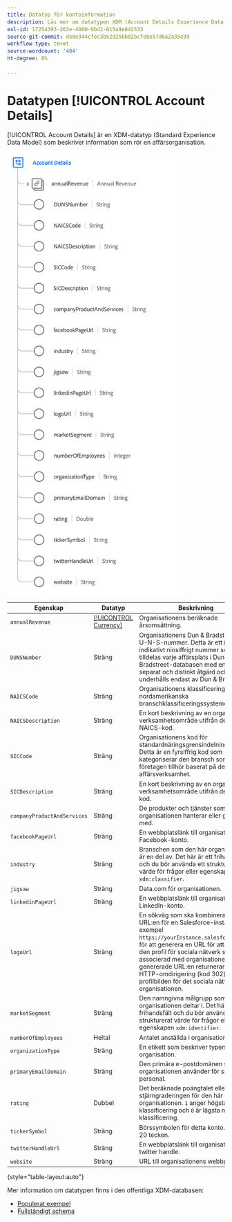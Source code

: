 ```yaml
---
title: Datatyp för kontoinformation
description: Läs mer om datatypen XDM (Account Details Experience Data Model).
exl-id: 17254393-263e-4000-9bd2-815a9e842533
source-git-commit: de8e944cfec3b52d25bb02bcfebe57d6a2a35e39
workflow-type: tm+mt
source-wordcount: '404'
ht-degree: 0%

---
```


# Datatypen [!UICONTROL Account Details]

[!UICONTROL Account Details] är en XDM-datatyp (Standard Experience Data Model) som beskriver information som rör en affärsorganisation.

![Datatypstruktur](../images/data-types/account-details.png)

| Egenskap | Datatyp | Beskrivning |
| --- | --- | --- |
| `annualRevenue` | [[!UICONTROL Currency]](./currency.md) | Organisationens beräknade årsomsättning. |
| `DUNSNumber` | Sträng | Organisationens Dun &amp; Bradstreet D-U-N-S-nummer. Detta är ett icke-indikativt niosiffrigt nummer som tilldelas varje affärsplats i Dun &amp; Bradstreet-databasen med en unik, separat och distinkt åtgärd och som underhålls endast av Dun &amp; Bradstreet. |
| `NAICSCode` | Sträng | Organisationens klassificering i det nordamerikanska branschklassificeringssystemet. |
| `NAICSDescription` | Sträng | En kort beskrivning av en organisations verksamhetsområde utifrån dess NAICS-kod. |
| `SICCode` | Sträng | Organisationens kod för standardnäringsgrensindelning (SIC). Detta är en fyrsiffrig kod som kategoriserar den bransch som företagen tillhör baserat på deras affärsverksamhet. |
| `SICDescription` | Sträng | En kort beskrivning av en organisations verksamhetsområde utifrån dess SIC-kod. |
| `companyProductAndServices` | Sträng | De produkter och tjänster som organisationen hanterar eller gör affärer med. |
| `facebookPageUrl` | Sträng | En webbplatslänk till organisationens Facebook-konto. |
| `industry` | Sträng | Branschen som den här organisationen är en del av. Det här är ett frihandsfält och du bör använda ett strukturerat värde för frågor eller egenskapen `xdm:classifier`. |
| `jigsaw` | Sträng | Data.com för organisationen. |
| `linkedinPageUrl` | Sträng | En webbplatslänk till organisationens LinkedIn-konto. |
| `logoUrl` | Sträng | En sökväg som ska kombineras med URL:en för en Salesforce-instans (till exempel `https://yourInstance.salesforce.com/`) för att generera en URL för att begära den profil för sociala nätverk som är associerad med organisationen. Den genererade URL:en returnerar en HTTP-omdirigering (kod 302) till profilbilden för det sociala nätverket för organisationen. |
| `marketSegment` | Sträng | Den namngivna målgrupp som organisationen deltar i. Det här är ett frihandsfält och du bör använda ett strukturerat värde för frågor eller egenskapen `xdm:identifier`. |
| `numberOfEmployees` | Heltal | Antalet anställda i organisationen. |
| `organizationType` | Sträng | En etikett som beskriver typen av organisation. |
| `primaryEmailDomain` | Sträng | Den primära e-postdomänen som organisationen använder för sin personal. |
| `rating` | Dubbel | Det beräknade poängtalet eller stjärngraderingen för den här organisationen. `1` anger högsta möjliga klassificering och `0` är lägsta möjliga klassificering. |
| `tickerSymbol` | Sträng | Börssymbolen för detta konto. Högst 20 tecken. |
| `twitterHandleUrl` | Sträng | En webbplatslänk till organisationens twitter handle. |
| `website` | Sträng | URL till organisationens webbplats. |

{style="table-layout:auto"}

Mer information om datatypen finns i den offentliga XDM-databasen:

* [Populerat exempel](https://github.com/adobe/xdm/blob/master/components/datatypes/b2b/account-organization.example.1.json)
* [Fullständigt schema](https://github.com/adobe/xdm/blob/master/components/datatypes/b2b/account-organization.schema.json)
